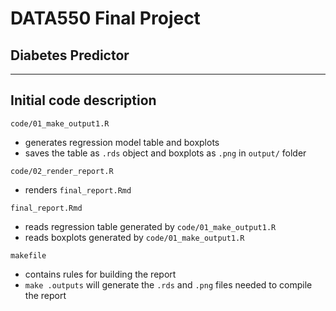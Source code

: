# DATA550 Final Project
## Diabetes Predictor

------------------------------------------------------------------------

## Initial code description

`code/01_make_output1.R`

  - generates regression model table and boxplots
  - saves the table as `.rds` object and boxplots as `.png` in `output/` folder

`code/02_render_report.R`

  - renders `final_report.Rmd`

`final_report.Rmd`

  - reads regression table generated by `code/01_make_output1.R`
  - reads boxplots generated by `code/01_make_output1.R`

`makefile`

  - contains rules for building the report
  - `make .outputs` will generate the `.rds` and `.png` files needed to compile the report





